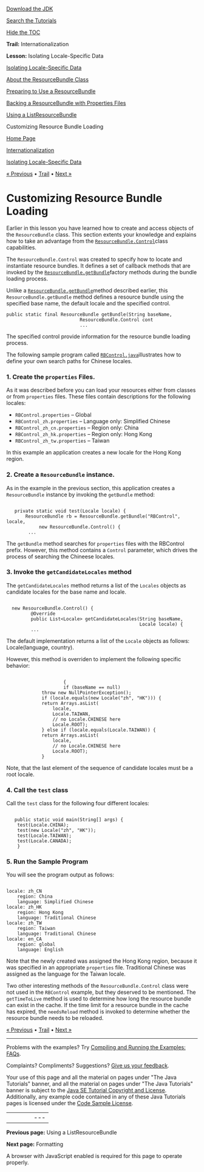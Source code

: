 [Download
the JDK](http://java.sun.com/javase/6/download.jsp)
  
[Search the
Tutorials](../../search.html)
  
[Hide the TOC](javascript:toggleLeft())

**Trail:** Internationalization
  
**Lesson:** Isolating Locale-Specific Data

[Isolating Locale-Specific Data](index.html)

[About the ResourceBundle Class](concept.html)

[Preparing to Use a ResourceBundle](prepare.html)

[Backing a ResourceBundle with Properties Files](propfile.html)

[Using a ListResourceBundle](list.html)

Customizing Resource Bundle Loading

[Home Page](../../index.html)
>
[Internationalization](../index.html)
>
[Isolating Locale-Specific Data](index.html)

[« Previous](list.html) • [Trail](../TOC.html) • [Next »](../format/index.html)

# Customizing Resource Bundle Loading

Earlier in this lesson you have learned how to create and access objects of the
`ResourceBundle` class. This section extents your knowledge and explains
how to take an advantage from the
[`ResourceBundle.Control`](http://download.oracle.com/javase/7/docs/api/java/util/ResourceBundle.Control.html)class capabilities.

The `ResourceBundle.Control` was created to specify how to locate and instantiate resource bundles.
It defines a set of callback methods that are invoked by the
[`ResourceBundle.getBundle`](http://download.oracle.com/javase/7/docs/api/java/util/ResourceBundle.html#getBundle(java.lang.String,%20java.util.Locale,%20java.util.ResourceBundle.Control))factory methods during the bundle loading process.

Unlike a
[`ResourceBundle.getBundle`](http://download.oracle.com/javase/7/docs/api/java/util/ResourceBundle.html#getBundle(java.lang.String,%20java.util.Locale))method described earlier, this `ResourceBundle.getBundle` method defines a resource bundle using the specified base name, the
default locale and the specified control.

```
public static final ResourceBundle getBundle(String baseName, 
                           ResourceBundle.Control cont
                           ...

```

The specified control provide information for the resource bundle loading process.

The following sample program called
[`RBControl.java`](examples/RBControl.java)illustrates how to define your own search paths for Chinese locales.

### 1. Create the `properties` Files.

As it was described before you can load your resources either from classes or
from `properties` files. These files contain descriptions for the
following locales:

* `RBControl.properties` – Global
* `RBControl_zh.properties` – Language only: Simplified Chinese
* `RBControl_zh_cn.properties` – Region only: China
* `RBControl_zh_hk.properties` – Region only: Hong Kong
* `RBControl_zh_tw.properties` – Taiwan

In this example an application creates a new locale for the Hong Kong region.

### 2. Create a `ResourceBundle` instance.

As in the example in the previous section, this application creates a
`ResourceBundle` instance by invoking the `getBundle`
method:

```

   private static void test(Locale locale) {
       ResourceBundle rb = ResourceBundle.getBundle("RBControl", locale,
	        new ResourceBundle.Control() {
		...

```

The `getBundle` method searches for `properties` files
with the RBControl prefix. However, this method contains a `Control`
parameter, which drives the process of searching the Chineese locales.

### 3. Invoke the `getCandidateLocales` method

The `getCandidateLocales` method returns a list of the `Locales`
objects as candidate locales for the base name and locale.

```

  new ResourceBundle.Control() {
		 @Override
		 public List<Locale> getCandidateLocales(String baseName, 
		                                         Locale locale) {
		 ...					    

```

The default implementation returns a list of the `Locale` objects
as follows: Locale(language, country).

However, this method is overriden to implement the following
specific behavior:

```

                     {
                     if (baseName == null)
			 throw new NullPointerException();
		     if (locale.equals(new Locale("zh", "HK"))) {
			 return Arrays.asList(
			     locale,
			     Locale.TAIWAN,
			     // no Locale.CHINESE here
			     Locale.ROOT);
		     } else if (locale.equals(Locale.TAIWAN)) {
			 return Arrays.asList(
			     locale,
			     // no Locale.CHINESE here
			     Locale.ROOT);
		     }

```

Note, that the last element of the sequence of candidate locales must be a root
locale.

### 4. Call the `test` class

Call the `test` class for the following four different locales:

```

   public static void main(String[] args) {
	test(Locale.CHINA);
	test(new Locale("zh", "HK"));
	test(Locale.TAIWAN);
	test(Locale.CANADA);
    }

```

### 5. Run the Sample Program

You will see the program output as follows:

```

locale: zh_CN
	region: China
	language: Simplified Chinese
locale: zh_HK
	region: Hong Kong
	language: Traditional Chinese
locale: zh_TW
	region: Taiwan
	language: Traditional Chinese
locale: en_CA
	region: global
	language: English

```

Note that the newly created was assigned the Hong Kong region, because it was
specified in an appropriate `properties` file. Traditional Chinese was assigned
as the language for the Taiwan locale.

Two other interesting methods of the `ResourceBundle.Control` class were not
used in the `RBControl` example, but they deserved to be mentioned.
The `getTimeToLive` method is used to determine how long the
resource bundle can exist in the cache. If the time limit for a
resource bundle in the cache has expired, the `needsReload` method is
invoked to determine whether the resource bundle needs to be reloaded.

[« Previous](list.html)
•
[Trail](../TOC.html)
•
[Next »](../format/index.html)

---

Problems with the examples? Try [Compiling and Running
the Examples: FAQs](../../information/run-examples.html).
  
Complaints? Compliments? Suggestions? [Give
us your feedback](http://download.oracle.com/javase/feedback.html).

Your use of this page and all the material on pages under "The Java Tutorials" banner,
and all the material on pages under "The Java Tutorials" banner is subject to the [Java SE Tutorial Copyright
and License](../../information/license.html).
Additionally, any example code contained in any of these Java
Tutorials pages is licensed under the
[Code
Sample License](http://developers.sun.com/license/berkeley_license.html).

|  |  |  |  |  |
| --- | --- | --- | --- | --- |
| |  |  | | --- | --- | | duke image | Oracle logo | | [About Oracle](http://www.oracle.com/us/corporate/index.html) | [Oracle Technology Network](http://www.oracle.com/technology/index.html) | [Terms of Service](https://www.samplecode.oracle.com/servlets/CompulsoryClickThrough?type=TermsOfService) | Copyright © 1995, 2011 Oracle and/or its affiliates. All rights reserved. |

**Previous page:** Using a ListResourceBundle
  
**Next page:** Formatting




A browser with JavaScript enabled is required for this page to operate properly.